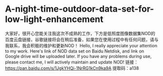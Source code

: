# A-night-time-outdoor-data-set-for-low-light-enhancement
大家好，很开心您能关注我这次不成熟的工作，下方是低照度图像数据集NOD的百度云盘链接，谷歌链接将会在稍后准备，如果您在使用过程中有任何问题，请与我联系，我会积极的维护和更新NOD！
Hello, I really appreciate your attention to my work. Here's link of NOD data set on Baidu Netdisk, and link on Google drive will be uploaded later. If you have any problems during use, please contact me, I will actively maintain and update NOD!
链接：https://pan.baidu.com/s/1JgkYHQi-1NrRG1kCn9ka9A  提取码：a138 
